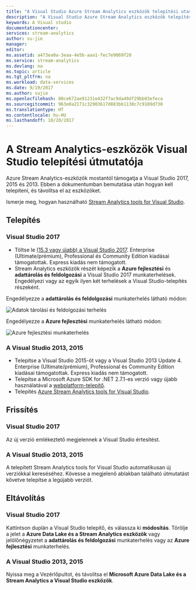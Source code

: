 ```yaml
---
title: "A Visual Studio Azure Stream Analytics eszközök telepítési utasításait |} Microsoft Docs"
description: "A Visual Studio Azure Stream Analytics eszközök telepítési útmutatója"
keywords: A Visual studio
documentationcenter: 
services: stream-analytics
author: su-jie
manager: 
editor: 
ms.assetid: a473ea0a-3eaa-4e5b-aaa1-fec7e9069f20
ms.service: stream-analytics
ms.devlang: na
ms.topic: article
ms.tgt_pltfrm: na
ms.workload: data-services
ms.date: 9/19/2017
ms.author: sujie
ms.openlocfilehash: 80ce672ae91231e432f7ac9da49df29bb03efeca
ms.sourcegitcommit: 963e0a2171c32903617d883bb1130c7c9189d730
ms.translationtype: HT
ms.contentlocale: hu-HU
ms.lasthandoff: 10/20/2017
---
```

# <a name="installation-instructions-for-stream-analytics-tools-for-visual-studio"></a>A Stream Analytics-eszközök Visual Studio telepítési útmutatója
Azure Stream Analytics-eszközök mostantól támogatja a Visual Studio 2017, 2015 és 2013. Ebben a dokumentumban bemutatása után hogyan kell telepíteni, és távolítsa el az eszközöket.

Ismerje meg, hogyan használható [Stream Analytics tools for Visual Studio](https://docs.microsoft.com/en-us/azure/stream-analytics/stream-analytics-tools-for-visual-studio).

## <a name="install"></a>Telepítés
### <a name="visual-studio-2017"></a>Visual Studio 2017
* Töltse le [(15.3 vagy újabb) a Visual Studio 2017](https://www.visualstudio.com/). Enterprise (Ultimate/prémium), Professional és Community Edition kiadásai támogatottak. Express kiadás nem támogatott. 
* Stream Analytics eszközök részét képezik a **Azure fejlesztési** és **adattárolás és feldolgozási** a Visual Studio 2017 munkaterhelések. Engedélyezi vagy az egyik ilyen két terhelések a Visual Studio-telepítés részeként.

Engedélyezze a **adattárolás és feldolgozási** munkaterhelés látható módon:

![Adatok tárolási és feldolgozási terhelés](./media/stream-analytics-tools-for-vs/stream-analytics-tools-for-vs-2017-install-01.png)

Engedélyezze a **Azure fejlesztési** munkaterhelés látható módon:

![Azure fejlesztési munkaterhelés](./media/stream-analytics-tools-for-vs/stream-analytics-tools-for-vs-2017-install-02.png)


### <a name="visual-studio-2013-2015"></a>A Visual Studio 2013, 2015
* Telepítse a Visual Studio 2015-öt vagy a Visual Studio 2013 Update 4. Enterprise (Ultimate/prémium), Professional és Community Edition kiadásai támogatottak. Express kiadás nem támogatott. 
* Telepítse a Microsoft Azure SDK for .NET 2.7.1-es verzió vagy újabb használatával a [webplatform-telepítő](http://www.microsoft.com/web/downloads/platform.aspx).
* Telepítés [Azure Stream Analytics tools for Visual Studio](http://aka.ms/asatoolsvs).



## <a name="update"></a>Frissítés

### <a name="visual-studio-2017"></a>Visual Studio 2017
Az új verzió emlékeztető megjelennek a Visual Studio értesítést. 

### <a name="visual-studio-2013-2015"></a>A Visual Studio 2013, 2015
A telepített Stream Analytics tools for Visual Studio automatikusan új verziókkal kereséséhez. Kövesse a megjelenő ablakban található útmutatást követve telepítse a legújabb verziót. 


## <a name="uninstall"></a>Eltávolítás

### <a name="visual-studio-2017"></a>Visual Studio 2017
Kattintson duplán a Visual Studio telepítő, és válassza ki **módosítás**. Törölje a jelet a **Azure Data Lake és a Stream Analytics eszközök** vagy jelölőnégyzetet a **adattárolás és feldolgozási** munkaterhelés vagy az **Azure fejlesztési** munkaterhelés.

### <a name="visual-studio-2013-2015"></a>A Visual Studio 2013, 2015
Nyissa meg a Vezérlőpultot, és távolítsa el **Microsoft Azure Data Lake és a Stream Analytics a Visual Studio eszközök**.





